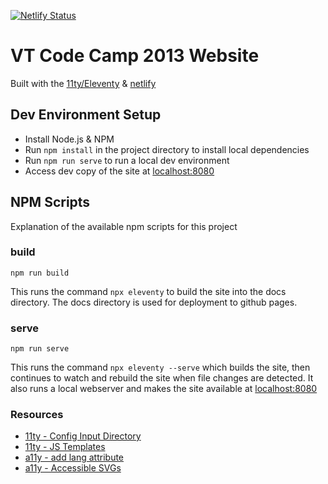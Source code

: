 [![Netlify Status](https://api.netlify.com/api/v1/badges/8f77162c-22b1-4636-8e50-0f288acb5160/deploy-status)](https://app.netlify.com/sites/vtcodecamp2013/deploys)

# VT Code Camp 2013 Website

Built with the [11ty/Eleventy](https://www.11ty.io) & [netlify](https://app.netlify.com/)

## Dev Environment Setup

* Install Node.js & NPM
* Run `npm install` in the project directory to install local dependencies
* Run `npm run serve` to run a local dev environment
* Access dev copy of the site at [localhost:8080](http://localhost:8080)


## NPM Scripts

Explanation of the available npm scripts for this project

### build

`npm run build`

This runs the command `npx eleventy` to build the site into the docs 
directory.  The docs directory is used for deployment to github pages.

### serve

`npm run serve`

This runs the command `npx eleventy --serve` which builds the site, then 
continues to watch and rebuild the site when file changes are detected. 
It also runs a local webserver and makes the site available at 
[localhost:8080](http://localhost:8080)

### Resources

* [11ty - Config Input Directory](https://www.11ty.io/docs/config/#input-directory)
* [11ty - JS Templates](https://www.11ty.io/docs/languages/javascript/)
* [a11y - add lang attribute](https://dequeuniversity.com/rules/axe/3.1/html-has-lang?application=lighthouse)
* [a11y - Accessible SVGs](https://css-tricks.com/accessible-svgs/)
